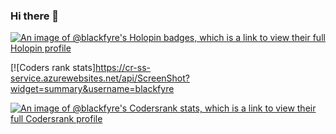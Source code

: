 ### Hi there 👋

[![An image of @blackfyre's Holopin badges, which is a link to view their full Holopin profile](https://holopin.me/blackfyre)](https://holopin.io/@blackfyre)

[![Coders rank stats]https://cr-ss-service.azurewebsites.net/api/ScreenShot?widget=summary&username=blackfyre

[![An image of @blackfyre's Codersrank stats, which is a link to view their full Codersrank profile](https://cr-ss-service.azurewebsites.net/api/ScreenShot?widget=summary&username=blackfyre)](https://profile.codersrank.io/user/blackfyre/)

 <!--
**blackfyre/blackfyre** is a ✨ _special_ ✨ repository because its `README.md` (this file) appears on your GitHub profile.

Here are some ideas to get you started:

- 🔭 I’m currently working on ...
- 🌱 I’m currently learning ...
- 👯 I’m looking to collaborate on ...
- 🤔 I’m looking for help with ...
- 💬 Ask me about ...
- 📫 How to reach me: ...
- 😄 Pronouns: ...
- ⚡ Fun fact: ...
-->
